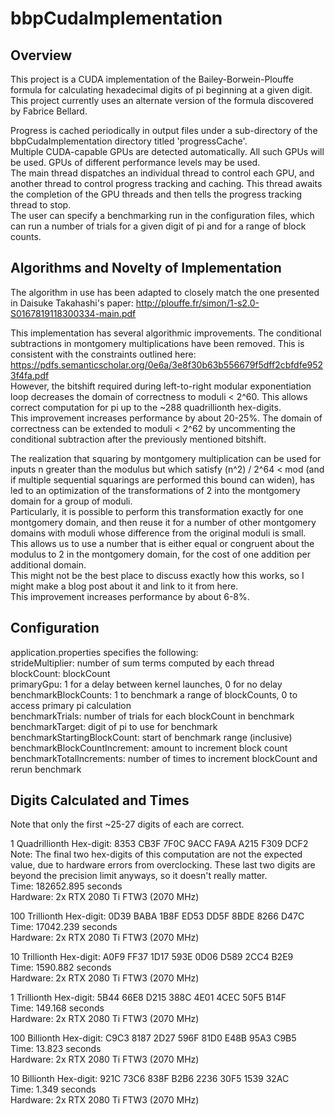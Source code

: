 # bbpCudaImplementation

## Overview
This project is a CUDA implementation of the Bailey-Borwein-Plouffe formula for calculating hexadecimal digits of pi beginning at a given digit.  
This project currently uses an alternate version of the formula discovered by Fabrice Bellard.

Progress is cached periodically in output files under a sub-directory of the bbpCudaImplementation directory titled 'progressCache'.  
Multiple CUDA-capable GPUs are detected automatically. All such GPUs will be used. GPUs of different performance levels may be used.  
The main thread dispatches an individual thread to control each GPU, and another thread to control progress tracking and caching.
This thread awaits the completion of the GPU threads and then tells the progress tracking thread to stop.  
The user can specify a benchmarking run in the configuration files, which can run a number of trials for a given digit of pi and for a range of block counts.

## Algorithms and Novelty of Implementation
The algorithm in use has been adapted to closely match the one presented in Daisuke Takahashi's paper: http://plouffe.fr/simon/1-s2.0-S0167819118300334-main.pdf  

This implementation has several algorithmic improvements. The conditional subtractions in montgomery multiplications have been removed. This is consistent with the constraints outlined here: https://pdfs.semanticscholar.org/0e6a/3e8f30b63b556679f5dff2cbfdfe9523f4fa.pdf  
However, the bitshift required during left-to-right modular exponentiation loop decreases the domain of correctness to moduli < 2^60. This allows correct computation for pi up to the ~288 quadrillionth hex-digits.  
This improvement increases performance by about 20-25%. The domain of correctness can be extended to moduli < 2^62 by uncommenting the conditional subtraction after the previously mentioned bitshift.

The realization that squaring by montgomery multiplication can be used for inputs n greater than the modulus but which satisfy (n^2) / 2^64 < mod (and if multiple sequential squarings are performed this bound can widen),
has led to an optimization of the transformations of 2 into the montgomery domain for a group of moduli.  
Particularly, it is possible to perform this transformation exactly for one montgomery domain, and then reuse it for a number of other montgomery domains with moduli whose difference from the original moduli is small.  
This allows us to use a number that is either equal or congruent about the modulus to 2 in the montgomery domain, for the cost of one addition per additional domain.  
This might not be the best place to discuss exactly how this works, so I might make a blog post about it and link to it from here.  
This improvement increases performance by about 6-8%.

## Configuration
application.properties specifies the following:  
strideMultiplier: number of sum terms computed by each thread  
blockCount: blockCount  
primaryGpu: 1 for a delay between kernel launches, 0 for no delay  
benchmarkBlockCounts: 1 to benchmark a range of blockCounts, 0 to access primary pi calculation  
benchmarkTrials: number of trials for each blockCount in benchmark  
benchmarkTarget: digit of pi to use for benchmark  
benchmarkStartingBlockCount: start of benchmark range (inclusive)  
benchmarkBlockCountIncrement: amount to increment block count  
benchmarkTotalIncrements: number of times to increment blockCount and rerun benchmark

## Digits Calculated and Times
Note that only the first ~25-27 digits of each are correct.

1 Quadrillionth Hex-digit: 8353 CB3F 7F0C 9ACC FA9A A215 F309 DCF2  
Note: The final two hex-digits of this computation are not the expected value, due to hardware errors from overclocking.
These last two digits are beyond the precision limit anyways, so it doesn't really matter.  
Time: 182652.895 seconds  
Hardware: 2x RTX 2080 Ti FTW3 (2070 MHz)

100 Trillionth Hex-digit: 0D39 BABA 1B8F ED53 DD5F 8BDE 8266 D47C  
Time: 17042.239 seconds  
Hardware: 2x RTX 2080 Ti FTW3 (2070 MHz)

10 Trillionth Hex-digit: A0F9 FF37 1D17 593E 0D06 D589 2CC4 B2E9  
Time: 1590.882 seconds  
Hardware: 2x RTX 2080 Ti FTW3 (2070 MHz)

1 Trillionth Hex-digit: 5B44 66E8 D215 388C 4E01 4CEC 50F5 B14F  
Time: 149.168 seconds  
Hardware: 2x RTX 2080 Ti FTW3 (2070 MHz)

100 Billionth Hex-digit: C9C3 8187 2D27 596F 81D0 E48B 95A3 C9B5  
Time: 13.823 seconds  
Hardware: 2x RTX 2080 Ti FTW3 (2070 MHz)

10 Billionth Hex-digit: 921C 73C6 838F B2B6 2236 30F5 1539 32AC  
Time: 1.349 seconds  
Hardware: 2x RTX 2080 Ti FTW3 (2070 MHz)